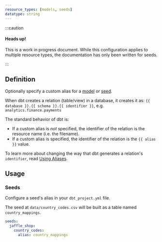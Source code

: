 ```yaml
---
resource_types: [models, seeds]
datatype: string
---
```


:::caution
<h4>Heads up!</h4>
This is a work in progress document. While this configuration applies to multiple resource types, the documentation has only been written for seeds.

:::

## Definition

Optionally specify a custom alias for a [model](docs/docs/building-a-dbt-project/building-models.md) or [seed](docs/docs/building-a-dbt-project/seeds.md).

When dbt creates a relation (table/view) in a database, it creates it as: `{{ database }}.{{ schema }}.{{ identifier }}`, e.g. `analytics.finance.payments`

The standard behavior of dbt is:
* If a custom alias is _not_ specified, the identifier of the relation is the resource name (i.e. the filename).
* If a custom alias is specified, the identifier of the relation is the `{{ alias }}` value.

To learn more about changing the way that dbt generates a relation's `identifier`, read [Using Aliases](docs/building-a-dbt-project/building-models/using-custom-aliases.md).


## Usage

### Seeds
Configure a seed's alias in your `dbt_project.yml` file.

The seed at `data/country_codes.csv` will be built as a table named `country_mappings`.

<File name='dbt_project.yml'>

```yml
seeds:
  jaffle_shop:
    country_codes:
      alias: country_mappings

```

</File>
